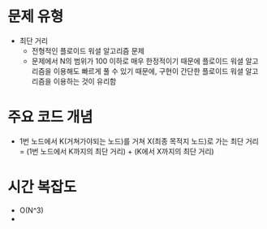 # 문제 유형 
- 최단 거리
  - 전형적인 플로이드 워셜 알고리즘 문제
  - 문제에서 N의 범위가 100 이하로 매우 한정적이기 때문에 플로이드 워셜 알고리즘을 이용해도 빠르게 풀 수 있기 때문에, 구현이 간단한 플로이드 워셜 알고리즘을 이용하는 것이 유리함 
# 주요 코드 개념 
- 1번 노드에서 K(거쳐가야되는 노드)를 거쳐 X(최종 목적지 노드)로 가는 최단 거리 = (1번 노드에서 K까지의 최단 거리) + (K에서 X까지의 최단 거리)
# 시간 복잡도 
- O(N^3)
- 
